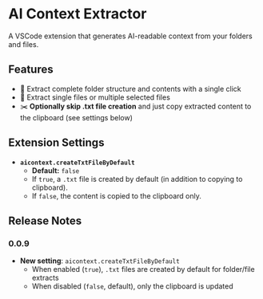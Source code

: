 # AI Context Extractor

A VSCode extension that generates AI-readable context from your folders and files.

## Features

- 📁 Extract complete folder structure and contents with a single click
- 📄 Extract single files or multiple selected files
- ✂️ **Optionally skip .txt file creation** and just copy extracted content to the clipboard (see settings below)

## Extension Settings

- **`aicontext.createTxtFileByDefault`**  
  - **Default:** `false`  
  - If `true`, a `.txt` file is created by default (in addition to copying to clipboard).  
  - If `false`, the content is copied to the clipboard only.

## Release Notes

### 0.0.9
- **New setting**: `aicontext.createTxtFileByDefault`
  - When enabled (`true`), `.txt` files are created by default for folder/file extracts  
  - When disabled (`false`, default), only the clipboard is updated
